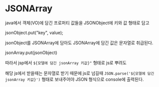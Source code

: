 # JSONArray

java에서 객체(VO)에 담긴 프로퍼티 값들을 JSONObject에 키와 값 형태로 담고

jsonObject.put("key", value);

jsonObject를 JSONArray에 담아도 JSONArray에 담긴 값은 문자열로 취급된다.

jsonArray.put(jsonObject)

따라서 jsp에서 `${모델에 담긴 jsonArray 키값}"` 형태로 js로 뿌려도 

해당 js에서 받을때는 문자열로 받기 때문에 js로 넘길때 `JSON.parse('${모델에 담긴 jsonArray 키값}')` 형태로 보내주어야 JSON 형식으로 console에 출력된다.
